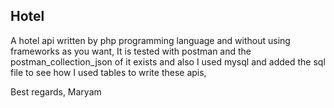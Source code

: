 ## Hotel


A hotel api written by php programming language and without using frameworks as you want, It is tested with postman and the postman_collection_json of it exists and also I used mysql and added the sql file to see how I used tables to write these apis,

Best regards,
Maryam


